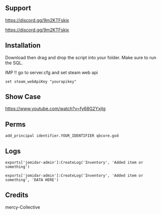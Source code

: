 ## Support

https://discord.gg/9m2KTFskjx

https://discord.gg/9m2KTFskjx

## Installation
Download then drag and drop the script into your folder. Make sure to run the SQL.

IMP !! go to server.cfg and set steam web api

```set steam_webApiKey "yourapikey"```

## Show Case
https://www.youtube.com/watch?v=fy68G2Yxjtg

## Perms

```add_principal identifier.YOUR_IDENTIFIER qbcore.god```

## Logs

```exports['jomidar-admin']:CreateLog('Inventory', 'Added item or something')```

```exports['jomidar-admin']:CreateLog('Inventory', 'Added item or something', 'DATA HERE')```

## Credits 
mercy-Collective
